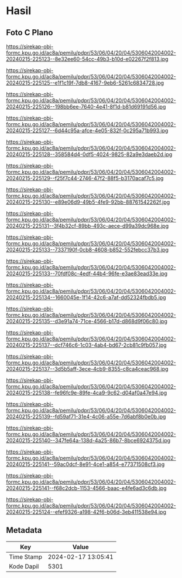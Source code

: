 # Hasil

## Foto C Plano

https://sirekap-obj-formc.kpu.go.id/ac8a/pemilu/pdpr/53/06/04/20/04/5306042004002-20240215-225123--8e32ee60-54cc-49b3-b10d-e02267f2f813.jpg

https://sirekap-obj-formc.kpu.go.id/ac8a/pemilu/pdpr/53/06/04/20/04/5306042004002-20240215-225125--e1f1c19f-7db8-4167-9eb6-5261c6834728.jpg

https://sirekap-obj-formc.kpu.go.id/ac8a/pemilu/pdpr/53/06/04/20/04/5306042004002-20240215-225126--198bb6ee-7640-4e41-8f1d-b81d69191d56.jpg

https://sirekap-obj-formc.kpu.go.id/ac8a/pemilu/pdpr/53/06/04/20/04/5306042004002-20240215-225127--6d44c95a-afce-4e05-832f-0c295a71b993.jpg

https://sirekap-obj-formc.kpu.go.id/ac8a/pemilu/pdpr/53/06/04/20/04/5306042004002-20240215-225128--358584d4-0df5-4024-9825-82a9e3daeb2d.jpg

https://sirekap-obj-formc.kpu.go.id/ac8a/pemilu/pdpr/53/06/04/20/04/5306042004002-20240215-225129--f25f7c44-2746-47f2-88f5-b3170acaf7c5.jpg

https://sirekap-obj-formc.kpu.go.id/ac8a/pemilu/pdpr/53/06/04/20/04/5306042004002-20240215-225130--e89e06d9-49b5-4fe9-92bb-88761542262f.jpg

https://sirekap-obj-formc.kpu.go.id/ac8a/pemilu/pdpr/53/06/04/20/04/5306042004002-20240215-225131--3f4b32cf-89bb-493c-aece-d99a39dc968e.jpg

https://sirekap-obj-formc.kpu.go.id/ac8a/pemilu/pdpr/53/06/04/20/04/5306042004002-20240215-225133--7337190f-0cb8-4608-b852-552febcc37b3.jpg

https://sirekap-obj-formc.kpu.go.id/ac8a/pemilu/pdpr/53/06/04/20/04/5306042004002-20240215-225133--70fdf08c-4edf-44b4-96fe-e3ae83ead33e.jpg

https://sirekap-obj-formc.kpu.go.id/ac8a/pemilu/pdpr/53/06/04/20/04/5306042004002-20240215-225134--1660045e-1f14-42c6-a7af-dd52324fbdb5.jpg

https://sirekap-obj-formc.kpu.go.id/ac8a/pemilu/pdpr/53/06/04/20/04/5306042004002-20240215-225135--d3e91a74-71ce-4566-b17d-d868d9f06c80.jpg

https://sirekap-obj-formc.kpu.go.id/ac8a/pemilu/pdpr/53/06/04/20/04/5306042004002-20240215-225137--dcf746c6-1c03-4ab4-bd67-2cb81c9fb057.jpg

https://sirekap-obj-formc.kpu.go.id/ac8a/pemilu/pdpr/53/06/04/20/04/5306042004002-20240215-225137--3d5b5aff-3ece-4cb9-8355-c8ca4ceac968.jpg

https://sirekap-obj-formc.kpu.go.id/ac8a/pemilu/pdpr/53/06/04/20/04/5306042004002-20240215-225138--fe96fc9e-89fe-4ca9-9c62-d04af0a47e94.jpg

https://sirekap-obj-formc.kpu.go.id/ac8a/pemilu/pdpr/53/06/04/20/04/5306042004002-20240215-225139--fd59af71-31e4-4c06-a55e-7d6abf8b0e0b.jpg

https://sirekap-obj-formc.kpu.go.id/ac8a/pemilu/pdpr/53/06/04/20/04/5306042004002-20240215-225140--347fe64a-138d-4a25-86b7-8bce6924375d.jpg

https://sirekap-obj-formc.kpu.go.id/ac8a/pemilu/pdpr/53/06/04/20/04/5306042004002-20240215-225141--59ac0dcf-8e91-4ce1-a854-e77371508cf3.jpg

https://sirekap-obj-formc.kpu.go.id/ac8a/pemilu/pdpr/53/06/04/20/04/5306042004002-20240215-225141--f68c2dcb-1153-4566-baac-e4fe6ad3c6db.jpg

https://sirekap-obj-formc.kpu.go.id/ac8a/pemilu/pdpr/53/06/04/20/04/5306042004002-20240215-225124--efef9326-a198-42f6-b06d-3eb411538e94.jpg


## Metadata

| Key        | Value               |
| ---------- | ------------------- |
| Time Stamp | 2024-02-17 13:05:41 |
| Kode Dapil | 5301                |



